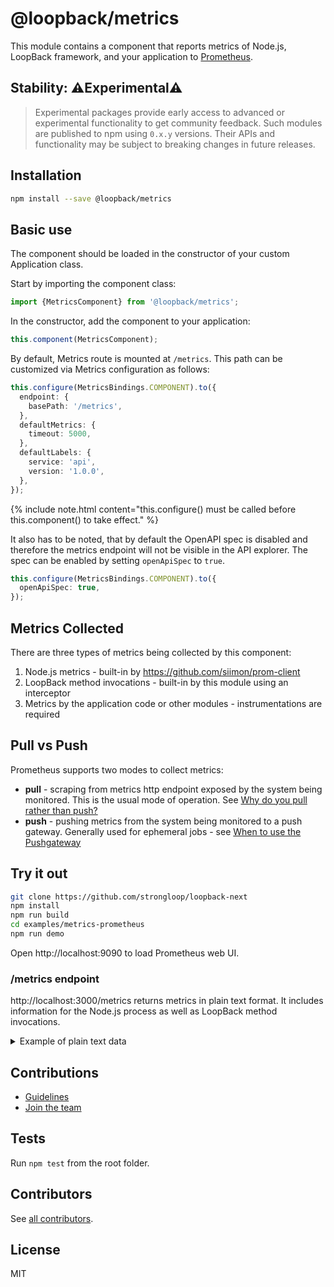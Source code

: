 # @loopback/metrics

This module contains a component that reports metrics of Node.js, LoopBack
framework, and your application to [Prometheus](https://prometheus.io/).

## Stability: ⚠️Experimental⚠️

> Experimental packages provide early access to advanced or experimental
> functionality to get community feedback. Such modules are published to npm
> using `0.x.y` versions. Their APIs and functionality may be subject to
> breaking changes in future releases.

## Installation

```sh
npm install --save @loopback/metrics
```

## Basic use

The component should be loaded in the constructor of your custom Application
class.

Start by importing the component class:

```ts
import {MetricsComponent} from '@loopback/metrics';
```

In the constructor, add the component to your application:

```ts
this.component(MetricsComponent);
```

By default, Metrics route is mounted at `/metrics`. This path can be customized
via Metrics configuration as follows:

```ts
this.configure(MetricsBindings.COMPONENT).to({
  endpoint: {
    basePath: '/metrics',
  },
  defaultMetrics: {
    timeout: 5000,
  },
  defaultLabels: {
    service: 'api',
    version: '1.0.0',
  },
});
```

{% include note.html content="this.configure() must be called before
this.component() to take effect." %}

It also has to be noted, that by default the OpenAPI spec is disabled and
therefore the metrics endpoint will not be visible in the API explorer. The spec
can be enabled by setting `openApiSpec` to `true`.

```ts
this.configure(MetricsBindings.COMPONENT).to({
  openApiSpec: true,
});
```

## Metrics Collected

There are three types of metrics being collected by this component:

1. Node.js metrics - built-in by https://github.com/siimon/prom-client
2. LoopBack method invocations - built-in by this module using an interceptor
3. Metrics by the application code or other modules - instrumentations are
   required

## Pull vs Push

Prometheus supports two modes to collect metrics:

- **pull** - scraping from metrics http endpoint exposed by the system being
  monitored. This is the usual mode of operation. See
  [Why do you pull rather than push?](https://prometheus.io/docs/introduction/faq/#why-do-you-pull-rather-than-push)
- **push** - pushing metrics from the system being monitored to a push gateway.
  Generally used for ephemeral jobs - see
  [When to use the Pushgateway](https://prometheus.io/docs/practices/pushing/)

## Try it out

```sh
git clone https://github.com/strongloop/loopback-next
npm install
npm run build
cd examples/metrics-prometheus
npm run demo
```

Open http://localhost:9090 to load Prometheus web UI.

### /metrics endpoint

http://localhost:3000/metrics returns metrics in plain text format. It includes
information for the Node.js process as well as LoopBack method invocations.

<details>
<summary markdown="span">Example of plain text data</summary>
<pre>
# HELP process_cpu_user_seconds_total Total user CPU time spent in seconds.
# TYPE process_cpu_user_seconds_total counter
process_cpu_user_seconds_total 0.132181 1564508354524
# HELP process_cpu_system_seconds_total Total system CPU time spent in seconds.
# TYPE process_cpu_system_seconds_total counter
process_cpu_system_seconds_total 0.023608999999999998 1564508354524
# HELP process_cpu_seconds_total Total user and system CPU time spent in seconds.
# TYPE process_cpu_seconds_total counter
process_cpu_seconds_total 0.15578999999999998 1564508354524
# HELP process_start_time_seconds Start time of the process since unix epoch in seconds.
# TYPE process_start_time_seconds gauge
process_start_time_seconds 1564508343
# HELP process_resident_memory_bytes Resident memory size in bytes.
# TYPE process_resident_memory_bytes gauge
process_resident_memory_bytes 61800448 1564508354524
# HELP nodejs_eventloop_lag_seconds Lag of event loop in seconds.
# TYPE nodejs_eventloop_lag_seconds gauge
nodejs_eventloop_lag_seconds 0.002172946 1564508354526
# HELP nodejs_active_handles Number of active libuv handles grouped by handle type. Every handle type is C++ class name.
# TYPE nodejs_active_handles gauge
nodejs_active_handles{type="WriteStream"} 2 1564508354524
nodejs_active_handles{type="Server"} 1 1564508354524
nodejs_active_handles{type="Socket"} 2 1564508354524
# HELP nodejs_active_handles_total Total number of active handles.
# TYPE nodejs_active_handles_total gauge
nodejs_active_handles_total 5 1564508354526
# HELP nodejs_active_requests Number of active libuv requests grouped by request type. Every request type is C++ class name.
# TYPE nodejs_active_requests gauge
# HELP nodejs_active_requests_total Total number of active requests.
# TYPE nodejs_active_requests_total gauge
nodejs_active_requests_total 0 1564508354526
# HELP nodejs_heap_size_total_bytes Process heap size from node.js in bytes.
# TYPE nodejs_heap_size_total_bytes gauge
nodejs_heap_size_total_bytes 27545600 1564508354526
# HELP nodejs_heap_size_used_bytes Process heap size used from node.js in bytes.
# TYPE nodejs_heap_size_used_bytes gauge
nodejs_heap_size_used_bytes 23788272 1564508354526
# HELP nodejs_external_memory_bytes Nodejs external memory size in bytes.
# TYPE nodejs_external_memory_bytes gauge
nodejs_external_memory_bytes 1234918 1564508354526
# HELP nodejs_heap_space_size_total_bytes Process heap space size total from node.js in bytes.
# TYPE nodejs_heap_space_size_total_bytes gauge
nodejs_heap_space_size_total_bytes{space="read_only"} 524288 1564508354526
nodejs_heap_space_size_total_bytes{space="new"} 1048576 1564508354526
nodejs_heap_space_size_total_bytes{space="old"} 16900096 1564508354526
nodejs_heap_space_size_total_bytes{space="code"} 688128 1564508354526
nodejs_heap_space_size_total_bytes{space="map"} 1576960 1564508354526
nodejs_heap_space_size_total_bytes{space="large_object"} 6758400 1564508354526
nodejs_heap_space_size_total_bytes{space="code_large_object"} 49152 1564508354526
nodejs_heap_space_size_total_bytes{space="new_large_object"} 0 1564508354526
# HELP nodejs_heap_space_size_used_bytes Process heap space size used from node.js in bytes.
# TYPE nodejs_heap_space_size_used_bytes gauge
nodejs_heap_space_size_used_bytes{space="read_only"} 31712 1564508354526
nodejs_heap_space_size_used_bytes{space="new"} 9584 1564508354526
nodejs_heap_space_size_used_bytes{space="old"} 15723128 1564508354526
nodejs_heap_space_size_used_bytes{space="code"} 377600 1564508354526
nodejs_heap_space_size_used_bytes{space="map"} 918480 1564508354526
nodejs_heap_space_size_used_bytes{space="large_object"} 6726408 1564508354526
nodejs_heap_space_size_used_bytes{space="code_large_object"} 3456 1564508354526
nodejs_heap_space_size_used_bytes{space="new_large_object"} 0 1564508354526
# HELP nodejs_heap_space_size_available_bytes Process heap space size available from node.js in bytes.
# TYPE nodejs_heap_space_size_available_bytes gauge
nodejs_heap_space_size_available_bytes{space="read_only"} 492264 1564508354526
nodejs_heap_space_size_available_bytes{space="new"} 1038368 1564508354526
nodejs_heap_space_size_available_bytes{space="old"} 1105240 1564508354526
nodejs_heap_space_size_available_bytes{space="code"} 285952 1564508354526
nodejs_heap_space_size_available_bytes{space="map"} 657072 1564508354526
nodejs_heap_space_size_available_bytes{space="large_object"} 0 1564508354526
nodejs_heap_space_size_available_bytes{space="code_large_object"} 0 1564508354526
nodejs_heap_space_size_available_bytes{space="new_large_object"} 1047952 1564508354526
# HELP nodejs_version_info Node.js version info.
# TYPE nodejs_version_info gauge
nodejs_version_info{version="v12.4.0",major="12",minor="4",patch="0"} 1
# HELP loopback_invocation_duration_seconds method invocation
# TYPE loopback_invocation_duration_seconds gauge
loopback_invocation_duration_seconds{targetName="MockController.prototype.success",method="GET",path="/success",statusCode="204"} 0.0002056
# HELP loopback_invocation_duration_histogram method invocation histogram
# TYPE loopback_invocation_duration_histogram histogram
loopback_invocation_duration_histogram_bucket{le="0.005",targetName="MockController.prototype.success",method="GET",path="/success",statusCode="204"} 1
loopback_invocation_duration_histogram_bucket{le="0.01",targetName="MockController.prototype.success",method="GET",path="/success",statusCode="204"} 1
loopback_invocation_duration_histogram_bucket{le="0.025",targetName="MockController.prototype.success",method="GET",path="/success",statusCode="204"} 1
loopback_invocation_duration_histogram_bucket{le="0.05",targetName="MockController.prototype.success",method="GET",path="/success",statusCode="204"} 1
loopback_invocation_duration_histogram_bucket{le="0.1",targetName="MockController.prototype.success",method="GET",path="/success",statusCode="204"} 1
loopback_invocation_duration_histogram_bucket{le="0.25",targetName="MockController.prototype.success",method="GET",path="/success",statusCode="204"} 1
loopback_invocation_duration_histogram_bucket{le="0.5",targetName="MockController.prototype.success",method="GET",path="/success",statusCode="204"} 1
loopback_invocation_duration_histogram_bucket{le="1",targetName="MockController.prototype.success",method="GET",path="/success",statusCode="204"} 1
loopback_invocation_duration_histogram_bucket{le="2.5",targetName="MockController.prototype.success",method="GET",path="/success",statusCode="204"} 1
loopback_invocation_duration_histogram_bucket{le="5",targetName="MockController.prototype.success",method="GET",path="/success",statusCode="204"} 1
loopback_invocation_duration_histogram_bucket{le="10",targetName="MockController.prototype.success",method="GET",path="/success",statusCode="204"} 1
loopback_invocation_duration_histogram_bucket{le="+Inf",targetName="MockController.prototype.success",method="GET",path="/success",statusCode="204"} 1
loopback_invocation_duration_histogram_sum{targetName="MockController.prototype.success",method="GET",path="/success",statusCode="204"} 0.0002112
loopback_invocation_duration_histogram_count{targetName="MockController.prototype.success",method="GET",path="/success",statusCode="204"} 1
# HELP loopback_invocation_total method invocation count
# TYPE loopback_invocation_total counter
loopback_invocation_total{targetName="MockController.prototype.success",method="GET",path="/success",statusCode="204"} 1
# HELP loopback_invocation_duration_summary method invocation summary
# TYPE loopback_invocation_duration_summary summary
loopback_invocation_duration_summary{quantile="0.01",targetName="MockController.prototype.success",method="GET",path="/success",statusCode="204"} 0.0002363
loopback_invocation_duration_summary{quantile="0.05",targetName="MockController.prototype.success",method="GET",path="/success",statusCode="204"} 0.0002363
loopback_invocation_duration_summary{quantile="0.5",targetName="MockController.prototype.success",method="GET",path="/success",statusCode="204"} 0.0002363
loopback_invocation_duration_summary{quantile="0.9",targetName="MockController.prototype.success",method="GET",path="/success",statusCode="204"} 0.0002363
loopback_invocation_duration_summary{quantile="0.95",targetName="MockController.prototype.success",method="GET",path="/success",statusCode="204"} 0.0002363
loopback_invocation_duration_summary{quantile="0.99",targetName="MockController.prototype.success",method="GET",path="/success",statusCode="204"} 0.0002363
loopback_invocation_duration_summary{quantile="0.999",targetName="MockController.prototype.success",method="GET",path="/success",statusCode="204"} 0.0002363
loopback_invocation_duration_summary_sum{targetName="MockController.prototype.success",method="GET",path="/success",statusCode="204"} 0.0002363
loopback_invocation_duration_summary_count{targetName="MockController.prototype.success",method="GET",path="/success",statusCode="204"} 1
</pre>

</details>

## Contributions

- [Guidelines](https://github.com/strongloop/loopback-next/blob/master/docs/CONTRIBUTING.md)
- [Join the team](https://github.com/strongloop/loopback-next/issues/110)

## Tests

Run `npm test` from the root folder.

## Contributors

See
[all contributors](https://github.com/strongloop/loopback-next/graphs/contributors).

## License

MIT
